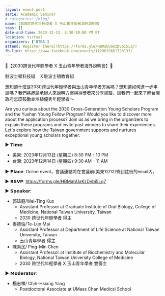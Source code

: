 ```yaml
---
layout: event-post
serie: Academic Seminar
# categories: [blog]
name: 2030跨世代年輕學者 X 玉山青年學者海外說明會
tags: []
date-and-time: 2023-12-13, 8:30–10:00 PM ET
location: Virtual
organizers: ['BTBA']
attend: Register [here](https://forms.gle/HBMabUaKzDvbi5Lq7)
fb-link: https://www.facebook.com/events/1129619661726133/
---
```


🌟【2030跨世代年輕學者 X 玉山青年學者海外說明會】🌟

駐波士頓科技組　Ｘ駐波士頓教育組

想知道什麼是2030跨世代年輕學者與玉山青年學者方案嗎？想知道如何進一步申請嗎？我們將邀請承辦人來說明方案與得獎者來分享經驗，讓我們一起來了解台灣政府怎麼鼓勵並培植優秀年輕學者～

Are you curious about the 2030 Cross-Generation Young Scholars Program and the Yushan Young Fellow Program? Would you like to discover more about the application process? Join us as we bring in the organizers to explain these programs and invite past winners to share their experiences. Let's explore how the Taiwan government supports and nurtures exceptional young scholars together.

▶️ 𝗧𝗶𝗺𝗲:

- 美東: 2023年12月13日 (星期三) 8:30 PM - 10 PM
- 台灣: 2023年12月14日 (星期四) 9:30 AM - 11 AM

▶️ 𝗣𝗹𝗮𝗰𝗲: Online event，會議連結將在會議前(美東12/12)寄到註冊的email內。

▶️ 𝗥𝗦𝗩𝗣: <https://forms.gle/HBMabUaKzDvbi5Lq7>

▶️ 𝗦𝗽𝗲𝗮𝗸𝗲𝗿:

- 郭瑋庭/Wei-Ting Kuo
    - Assistant Professor at Graduate Institute of Oral Biology, College of Medicine, National Taiwan University, Taiwan
    - 2030 跨世代年輕學者 得主
- 麥德倫/Te-Lun Mai
    - Assistant Professor at Department of Life Science at National Taiwan University, Taiwan
    - 玉山青年學者 得主
- 陳秉民/ Ping-Min Chen
    - Assistant Professor at Institute of Biochemistry and Molecular Biology, National Taiwan University College of Medicine
    - 2030 跨世代年輕學者 X 玉山青年學者 雙得主

▶️ 𝗠𝗼𝗱𝗲𝗿𝗮𝘁𝗼𝗿:

- 楊志祥/ Chih-Hsiang Yang
    - Postdoctoral Associate at UMass Chan Medical School
